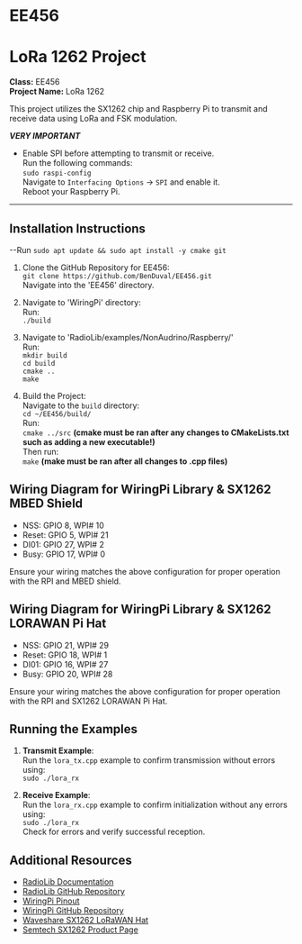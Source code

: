 # EE456  
# LoRa 1262 Project  

**Class:** EE456  
**Project Name:** LoRa 1262  

This project utilizes the SX1262 chip and Raspberry Pi to transmit and receive data using LoRa and FSK modulation.

***********VERY IMPORTANT***********  
- Enable SPI before attempting to transmit or receive.  
Run the following commands:  
`sudo raspi-config`  
Navigate to `Interfacing Options` -> `SPI` and enable it.  
Reboot your Raspberry Pi.  
**********************************************************  

## Installation Instructions  

--Run  `sudo apt update && sudo apt install -y cmake git`  

1. Clone the GitHub Repository for EE456:  
`git clone https://github.com/BenDuval/EE456.git`  
Navigate into the 'EE456' directory.  

2. Navigate to 'WiringPi' directory:  
Run:  
`./build`  
  

3. Navigate to 'RadioLib/examples/NonAudrino/Raspberry/'  
Run:  
`mkdir build`  
`cd build`  
`cmake ..`  
`make`    

4. Build the Project:  
Navigate to the `build` directory:  
`cd ~/EE456/build/`  
Run:  
`cmake ../src`  **(cmake must be ran after any changes to CMakeLists.txt such as adding a new executable!)**  
Then run:  
`make` **(make must be ran after all changes to .cpp files)**  

## Wiring Diagram for WiringPi Library & SX1262 MBED Shield  

- NSS: GPIO 8, WPI# 10  
- Reset: GPIO 5, WPI# 21  
- DI01: GPIO 27, WPI# 2  
- Busy: GPIO 17, WPI# 0  

Ensure your wiring matches the above configuration for proper operation with the RPI and MBED shield.  

## Wiring Diagram for WiringPi Library & SX1262 LORAWAN Pi Hat  

- NSS: GPIO 21, WPI# 29  
- Reset: GPIO 18, WPI# 1  
- DI01: GPIO 16, WPI# 27  
- Busy: GPIO 20, WPI# 28  

Ensure your wiring matches the above configuration for proper operation with the RPI and SX1262 LORAWAN Pi Hat.  

## Running the Examples  

1. **Transmit Example**:  
Run the `lora_tx.cpp` example to confirm transmission without errors using:  
`sudo ./lora_rx`  

2. **Receive Example**:  
Run the `lora_rx.cpp` example to confirm initialization without any errors using:  
`sudo ./lora_rx`  
Check for errors and verify successful reception.  

## Additional Resources  

- [RadioLib Documentation](https://jgromes.github.io/RadioLib/index.html)  
- [RadioLib GitHub Repository](https://github.com/jgromes/RadioLib)  
- [WiringPi Pinout](https://pinout.xyz/pinout/wiringpi)  
- [WiringPi GitHub Repository](https://github.com/WiringPi/WiringPi)  
- [Waveshare SX1262 LoRaWAN Hat](https://www.waveshare.com/sx1262-lorawan-hat.htm)  
- [Semtech SX1262 Product Page](https://www.semtech.com/products/wireless-rf/lora-connect/sx1262)  
